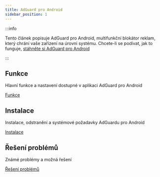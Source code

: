 ```yaml
---
title: AdGuard pro Android
sidebar_position: 1
---
```


:::info

Tento článek popisuje AdGuard pro Android, multifunkční blokátor reklam, který chrání vaše zařízení na úrovni systému. Chcete-li se podívat, jak to funguje, [stáhněte si AdGuard pro Android](https://agrd.io/download-kb-adblock)

:::

## Funkce

Hlavní funkce a nastavení dostupné v aplikaci AdGuard pro Android

[Funkce](/adguard-for-android/features/features.md)

## Instalace

Instalace, odstranění a systémové požadavky AdGuardu pro Android

[Instalace](/adguard-for-android/installation.md)

## Řešení problémů

Známé problémy a možná řešení

[Řešení problémů](/adguard-for-android/solving-problems/solving-problems.md)
